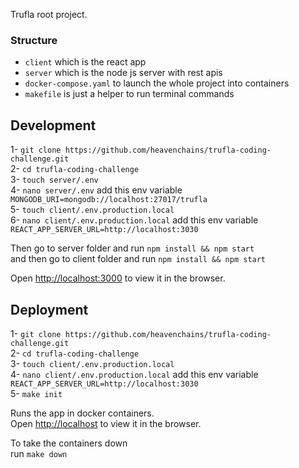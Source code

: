 Trufla root project.

### Structure

- `client` which is the react app
- `server` which is the node js server with rest apis
- `docker-compose.yaml` to launch the whole project into containers
- `makefile` is just a helper to run terminal commands

## Development

1- `git clone https://github.com/heavenchains/trufla-coding-challenge.git` <br />
2- `cd trufla-coding-challenge` <br />
3- `touch server/.env` <br />
4- `nano server/.env` add this env variable `MONGODB_URI=mongodb://localhost:27017/trufla` <br />
5- `touch client/.env.production.local` <br />
6- `nano client/.env.production.local` add this env variable `REACT_APP_SERVER_URL=http://localhost:3030` <br />

Then go to server folder and run `npm install && npm start`<br />
and then go to client folder and run `npm install && npm start`

Open [http://localhost:3000](http://localhost:3000) to view it in the browser.

## Deployment

1- `git clone https://github.com/heavenchains/trufla-coding-challenge.git` <br />
2- `cd trufla-coding-challenge` <br />
3- `touch client/.env.production.local` <br />
4- `nano client/.env.production.local` add this env variable `REACT_APP_SERVER_URL=http://localhost:3030` <br />
5- `make init`<br />

Runs the app in docker containers.<br />
Open [http://localhost](http://localhost) to view it in the browser.

To take the containers down <br />
run `make down`
